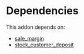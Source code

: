 # Dependencies

This addon depends on:

- [sale_margin](../../../../../oca-ocb-sale/odoo-bringout-oca-ocb-sale_margin)
- [stock_customer_deposit](../../../../odoo-bringout-oca-stock-logistics-workflow-stock_customer_deposit)
